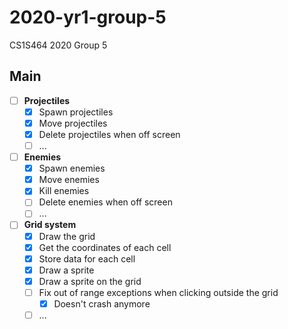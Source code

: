 # 2020-yr1-group-5
CS1S464 2020 Group 5

## Main
- [ ]  **Projectiles**
    - [x] Spawn projectiles
    - [x] Move projectiles
    - [x] Delete projectiles when off screen
    - [ ] ...
- [ ] **Enemies**
    - [x] Spawn enemies
    - [x] Move enemies
    - [x] Kill enemies
    - [ ] Delete enemies when off screen
    - [ ] ...
- [ ] **Grid system**
    - [x] Draw the grid
    - [x] Get the coordinates of each cell
    - [x] Store data for each cell
    - [x] Draw a sprite
    - [x] Draw a sprite on the grid
    - [ ] Fix out of range exceptions when clicking outside the grid
      - [x] Doesn't crash anymore
    - [ ] ...